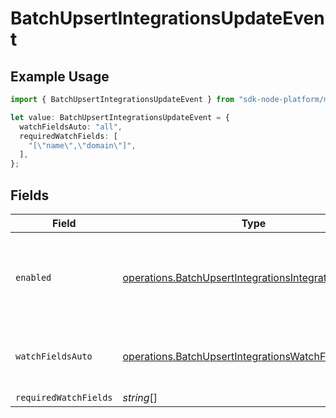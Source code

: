 # BatchUpsertIntegrationsUpdateEvent

## Example Usage

```typescript
import { BatchUpsertIntegrationsUpdateEvent } from "sdk-node-platform/models/operations";

let value: BatchUpsertIntegrationsUpdateEvent = {
  watchFieldsAuto: "all",
  requiredWatchFields: [
    "[\"name\",\"domain\"]",
  ],
};
```

## Fields

| Field                                                                                                                          | Type                                                                                                                           | Required                                                                                                                       | Description                                                                                                                    | Example                                                                                                                        |
| ------------------------------------------------------------------------------------------------------------------------------ | ------------------------------------------------------------------------------------------------------------------------------ | ------------------------------------------------------------------------------------------------------------------------------ | ------------------------------------------------------------------------------------------------------------------------------ | ------------------------------------------------------------------------------------------------------------------------------ |
| `enabled`                                                                                                                      | [operations.BatchUpsertIntegrationsIntegrationsEnabled](../../models/operations/batchupsertintegrationsintegrationsenabled.md) | :heavy_minus_sign:                                                                                                             | If always, the integration will subscribe to update events.                                                                    |                                                                                                                                |
| `watchFieldsAuto`                                                                                                              | [operations.BatchUpsertIntegrationsWatchFieldsAuto](../../models/operations/batchupsertintegrationswatchfieldsauto.md)         | :heavy_minus_sign:                                                                                                             | If all, the integration will watch all fields for updates.                                                                     | all                                                                                                                            |
| `requiredWatchFields`                                                                                                          | *string*[]                                                                                                                     | :heavy_minus_sign:                                                                                                             | N/A                                                                                                                            |                                                                                                                                |